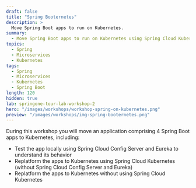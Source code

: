 ```yaml
---
draft: false
title: "Spring Booternetes"
description: >
  Move Spring Boot apps to run on Kubernetes.
summary:
  - Move Spring Boot apps to run on Kubernetes using Spring Cloud Kubernetes or Spring Cloud Config Server and Eureka.
topics:
  - Spring
  - Microservices
  - Kubernetes
tags:
  - Spring
  - Microservices
  - Kubernetes
  - Spring Boot
length: 120
hidden: true
lab: springone-tour-lab-workshop-2
hero: "/images/workshops/workshop-spring-on-kubernetes.png"
preview: "/images/workshops/img-spring-booternetes.png"
---
```


During this workshop you will move an application comprising 4 Spring Boot apps to Kubernetes, including:

- Test the app locally using Spring Cloud Config Server and Eureka to understand its behavior
- Replatform the apps to Kubernetes using Spring Cloud Kubernetes (without Spring Cloud Config Server and Eureka)
- Replatform the apps to Kubernetes without using Spring Cloud Kubernetes
